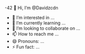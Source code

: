 -42 👋 Hi, I’m @Davidzcdn
- 👀 I’m interested in ...
- 🌱 I’m currently learning ...
- 💞️ I’m looking to collaborate on ...
- 📫 How to reach me ...
- 😄 Pronouns: ...
- ⚡ Fun fact: ...

<!---
Davidzcdn/Davidzcdn is a ✨ special ✨ repository because its `README.md` (this file) appears on your GitHub profile.
You can click the Preview link to take a look at your changes.
--->
